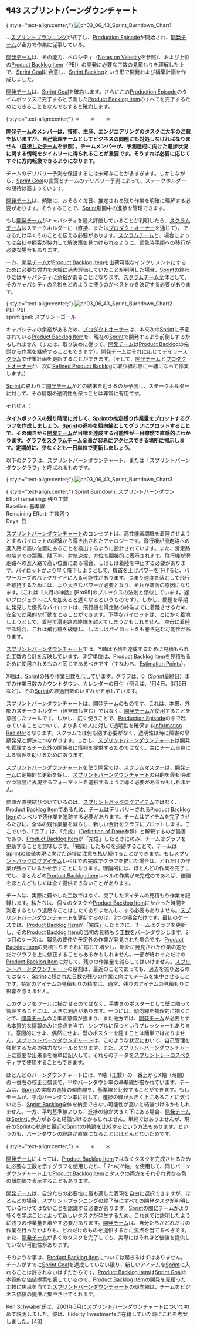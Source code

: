 ## ¶43 スプリントバーンダウンチャート

{:style="text-align:center;"}
![ch03_06_43_Sprint_Burndown_Chart1](Images/ch03_06_43_Sprint_Burndown_Chart1.png)

...[スプリントプランニング](ch02_25_24_Sprint_Planning.md)​が終了し、​[Production Episode](https://sites.google.com/a/scrumplop.org/published-patterns/value-stream/production-episode)​が開始され、[開発チーム](ch02_14_14_Development_Team.md)が全力で作業に従事している。

[開発チーム](ch02_14_14_Development_Team.md)は、その能力、ベロシティ（[Notes on Velocity](https://sites.google.com/a/scrumplop.org/published-patterns/value-stream/notes-on-velocity)を参照）、および上位の[Product Backlog Item](https://sites.google.com/a/scrumplop.org/published-patterns/value-stream/product-backlog/product-backlog-item)（PBI）の開発に必要な工数の見積もりを理解した上で、[Sprint Goal](https://sites.google.com/a/scrumplop.org/published-patterns/value-stream/sprint-goal)に合意し、[Sprint Backlog](https://sites.google.com/a/scrumplop.org/published-patterns/value-stream/sprint-backlog)という形で開発および構築計画を作成しました。

[開発チーム](ch02_14_14_Development_Team.md)は、[Sprint Goal](https://sites.google.com/a/scrumplop.org/published-patterns/value-stream/sprint-goal)を確約します。さらにこの[Production Episode](https://sites.google.com/a/scrumplop.org/published-patterns/value-stream/production-episode)のタイムボックスで完了すると予測した[Product Backlog Item](https://sites.google.com/a/scrumplop.org/published-patterns/value-stream/product-backlog/product-backlog-item)のすべてを完了するためにできることをなんでもすると確約します。

{:style="text-align:center;"}
＊　　＊　　＊

**[開発チーム](ch02_14_14_Development_Team.md)のメンバーは、技術、生産、エンジニアリングのタスクに大半の注意を払いますが、自己管理チームとしてビジネスの問題にも対処しなければなりません（[自律したチーム](ch02_16_16_Autonomous_Team.md)を参照）。チームメンバーが、予測達成に向けた進捗状況に関する情報をタイムリーに得られることが重要です。そうすれば必要に応じてすぐに方向転換できるようになります。**

チームのデリバリー予測を保証するには未知なことが多すぎます。しかしながら、[Sprint Goal](https://sites.google.com/a/scrumplop.org/published-patterns/value-stream/sprint-goal)の言葉とチームのデリバリー予測によって、ステークホルダーの期待は高まっています。

[開発チーム](ch02_14_14_Development_Team.md)は、頻繁に、おそらく毎日、推定される残り作業を明確に理解する必要があります。そうすることで、[Sprint](https://sites.google.com/a/scrumplop.org/published-patterns/value-stream/sprint)​期間中の進捗を管理できます。

もし[開発チーム](ch02_14_14_Development_Team.md)がキャパシティを過大評価していることが判明したら、[スクラムチーム](ch02_07_7_Scrum_Team.md)​ はステークホルダーに（直接、または[プロダクトオーナー](ch02_11_11_Product_Owner.md)を通じて）、できるだけ早くそのことを伝える必要があります。[スクラムチーム](ch02_07_7_Scrum_Team.md)と、場合によっては会社や顧客が協力して解決策を見つけられるように、[緊急時手順](ch02_33_32_Emergency_Procedure.md)への移行が必要な場合もあります。

一方、[開発チーム](ch02_14_14_Development_Team.md)が[Product Backlog Item](https://sites.google.com/a/scrumplop.org/published-patterns/value-stream/product-backlog/product-backlog-item)を出荷可能なインクリメントにするために必要な労力を大幅に過大評価していたことが判明した場合、[Sprint](https://sites.google.com/a/scrumplop.org/published-patterns/value-stream/sprint)の終わりにはキャパシティに余裕があることになります。[スクラムチーム](ch02_07_7_Scrum_Team.md)全体として、そのキャパシティの余裕をどのように使うのがベストかを決定する必要があります。

{:style="text-align:center;"}
![ch03_06_43_Sprint_Burndown_Chart2](Images/ch03_06_43_Sprint_Burndown_Chart2.png)<br>
PBI: PBI<br>sprint goal: スプリントゴール

キャパシティの余裕があるため、[プロダクトオーナー](ch02_11_11_Product_Owner.md)は、本来次の[Sprint](https://sites.google.com/a/scrumplop.org/published-patterns/value-stream/sprint)に予定されている[Product Backlog Item](https://sites.google.com/a/scrumplop.org/published-patterns/value-stream/product-backlog/product-backlog-item)を、現在の[Sprint](https://sites.google.com/a/scrumplop.org/published-patterns/value-stream/sprint)で開発するよう前倒しするかもしれません（または、取り決めに従って、[開発チーム](ch02_14_14_Development_Team.md)は[Product Backlog](https://sites.google.com/a/scrumplop.org/published-patterns/value-stream/product-backlog)の先頭から作業を継続することもできます）。[開発チーム](ch02_14_14_Development_Team.md)はそれに応じて[デイリースクラム](ch02_30_29_Daily_Scrum.md)で作業計画を更新することができます。(そして、[開発チーム](ch02_14_14_Development_Team.md)と[プロダクトオーナー](ch02_11_11_Product_Owner.md)が、次に[Refined Product Backlog](https://sites.google.com/a/scrumplop.org/published-patterns/value-stream/product-backlog/refined-product-backlog)に取り組む際に一緒になって作業します。）

[Sprint](https://sites.google.com/a/scrumplop.org/published-patterns/value-stream/sprint)の終わりに[開発チーム](ch02_14_14_Development_Team.md)がどの結末を迎えるのか予測し、ステークホルダーに対して、その情報の透明性を保つことは非常に有用です。

それゆえ：

**タイムボックスの残り時間に対して、[Sprint](https://sites.google.com/a/scrumplop.org/published-patterns/value-stream/sprint)の推定残り作業量をプロットするグラフを作成しましょう。[Sprint](https://sites.google.com/a/scrumplop.org/published-patterns/value-stream/sprint)の進捗を傾向線としてグラフにプロットすることで、その傾きから[開発チーム](ch02_14_14_Development_Team.md)が目標を達成する可能性が一目瞭然で直感的にわかります。グラフを[スクラムチーム](ch02_07_7_Scrum_Team.md)全員が容易にアクセスできる場所に掲示します。定期的に、少なくとも一日単位で更新しましょう。**

以下のグラフは、[スプリントバーンダウンチャート](ch03_06_43_Sprint_Burndown_Chart.md)、または「スプリントバーンダウングラフ」と呼ばれるものです。

{:style="text-align:center;"}
![ch03_06_43_Sprint_Burndown_Chart3](Images/ch03_06_43_Sprint_Burndown_Chart3.png)

{:style="text-align:center;"}
Sprint Burndown: スプリントバーンダウン<br>Effort remaining: 残り工数<br>Baseline: 基準線<br>Remaining Effort: 工数残り<br>Days: 日

[スプリントバーンダウンチャート](ch03_06_43_Sprint_Burndown_Chart.md)のコンセプトは、高性能戦闘機を着陸させようとするパイロットの経験から導き出されたアナロジーです。飛行機が滑走路への進入路で高い位置にあることを検出するように設計されています。また、滑走路の端までの距離、降下率、対気速度、方位も間接的に表示されます。飛行機が滑走路への進入路で高い位置にある場合、しばしば着陸を中止する必要があります。パイロットがより早く降下しようとして、機首を上げパワーを下げると、パワーカーブのバックサイドに入る可能性があります。つまり速度を落として飛行を維持するためには、より大きなパワーが必要となり、それが墜落の原因になります。(これは『人月の神話』[Bro95]のブルックスの法則と類似しています。遅いプロジェクトに人を加えると遅くなるというものです）。しかし、問題を早期に発見した優秀なパイロットは、飛行機を滑走路の終端までに着陸させるため、安全で効果的な行動をとることができます。下手なパイロットは、とにかく着地しようとして、着陸で滑走路の終端を越えてしまうかもしれません。空母に着陸する場合、これは飛行機を破壊し、しばしばパイロットをも巻き込む可能性があります。

[スプリントバーンダウンチャート](ch03_06_43_Sprint_Burndown_Chart.md)では、Y軸は予測を達成するために見積もられた工数の合計を反映しています。測定単位は、[Product Backlog Item](https://sites.google.com/a/scrumplop.org/published-patterns/value-stream/product-backlog/product-backlog-item)を見積もるために使用されるものと同じであるべきです（すなわち、​[Estimation Points](https://sites.google.com/a/scrumplop.org/published-patterns/value-stream/estimation-points)）。

X軸は、[Sprint](https://sites.google.com/a/scrumplop.org/published-patterns/value-stream/sprint)の残り作業日数を示しています。グラフは、0（[Sprint](https://sites.google.com/a/scrumplop.org/published-patterns/value-stream/sprint)最終日）までの作業日数のカウントダウン、カレンダーの日付（例えば、1月4日、3月5日など）、その[Sprint](https://sites.google.com/a/scrumplop.org/published-patterns/value-stream/sprint)の経過日数のいずれかを示しています。

[スプリントバーンダウンチャート](ch03_06_43_Sprint_Burndown_Chart.md)は、[開発チーム](ch02_14_14_Development_Team.md)のものです。これは、本来、外部のステークホルダー（経営陣も含む）ではなく、[開発チーム](ch02_14_14_Development_Team.md)が使用することを意図したツールです。しかし、広く使うことで、[Production Episode](https://sites.google.com/a/scrumplop.org/published-patterns/value-stream/production-episode)の中で起きていることについて、より多くの人に対して透明性を確保する[Information Radiator](https://sites.google.com/a/scrumplop.org/published-patterns/value-stream/information-radiator)となります。スクラムでは何も隠す必要がなく、透明性は時に障害の早期発見と解決につながります。しかし、[スプリントバーンダウンチャート](ch03_06_43_Sprint_Burndown_Chart.md)は開発を管理するチーム外の関係者に情報を提供するためではなく、主にチーム自身による管理を助けるためにあります。

[スプリントバーンダウンチャート](ch03_06_43_Sprint_Burndown_Chart.md)を使う開発では、​[スクラムマスター](ch02_20_19_ScrumMaster.md)​は、[開発チーム](ch02_14_14_Development_Team.md)に定期的な更新を促し、[スプリントバーンダウンチャート](ch03_06_43_Sprint_Burndown_Chart.md)の目的を最も明確かつ容易に表現するフォーマットを選択するように導く必要があるかもしれません。

価値が直接結びついているのは、[スプリントバックログアイテム](ch03_40_73_Sprint_Backlog_Item.md)ではなく、[Product Backlog Item](https://sites.google.com/a/scrumplop.org/published-patterns/value-stream/product-backlog/product-backlog-item)であるため、チームはデリバリーされる[Product Backlog Item](https://sites.google.com/a/scrumplop.org/published-patterns/value-stream/product-backlog/product-backlog-item)のレベルで残作業を追跡する必要があります。チームはアイテムを完了させるたびに、全体の残作業量を減らし、新しい合計をグラフにプロットします。ここでいう、「完了」は、「完成」（[Definition of Done](https://sites.google.com/a/scrumplop.org/published-patterns/value-stream/definition-of-done)参照）と解釈するのが最善であり、[Product Backlog Item](https://sites.google.com/a/scrumplop.org/published-patterns/value-stream/product-backlog/product-backlog-item)が「完成」したときにのみ、チームはグラフを更新することを意味します。「完成」したものを追跡することで、チームは[Sprint](https://sites.google.com/a/scrumplop.org/published-patterns/value-stream/sprint)の価値実現に向けた進捗に注意を払い続けることができます。もし[スプリントバックログアイテム](ch03_40_73_Sprint_Backlog_Item.md)レベルでの完成でグラフを描いた場合は、どれだけの作業が残っているかを示すことになります。理論的には、ほとんどの作業を完了しても、ほとんどの[Product Backlog Item](https://sites.google.com/a/scrumplop.org/published-patterns/value-stream/product-backlog/product-backlog-item)レベルの作業が未完成のであれば、価値をほとんどもしくは全く提供できないことがあります。

チームは、実際に費やした工数ではなく、完了したアイテムの見積もり作業を記録します。私たちは、個々のタスクや[Product Backlog Item](https://sites.google.com/a/scrumplop.org/published-patterns/value-stream/product-backlog/product-backlog-item)にかかった時間を測定するという退屈なことはしたくありませんし、する必要もありません。[スプリントバーンダウンチャート](ch03_06_43_Sprint_Burndown_Chart.md)を更新するのは、2つの場合だけです。最初のケースでは、[Product Backlog Item](https://sites.google.com/a/scrumplop.org/published-patterns/value-stream/product-backlog/product-backlog-item)が「完成」したときに、チームはグラフを更新し、その[Product Backlog Item](https://sites.google.com/a/scrumplop.org/published-patterns/value-stream/product-backlog/product-backlog-item)の当初の見積もり工数をバーンダウンします。2つ目のケースは、緊急の要件や予定外の作業が発見された場合です。[Product Backlog Item](https://sites.google.com/a/scrumplop.org/published-patterns/value-stream/product-backlog/product-backlog-item)の見積もりをそれに応じて増やし、新たに発見された作業の差分だけグラフを上に修正することもあるかもしれません。一部が終わっただけの[Product Backlog Item](https://sites.google.com/a/scrumplop.org/published-patterns/value-stream/product-backlog/product-backlog-item)に対して、残りの作業量を減らしてはいけません。[スプリントバーンダウンチャート](ch03_06_43_Sprint_Burndown_Chart.md)の役割は、最近のことであっても、過去を振り返るのではなく、[Sprint](https://sites.google.com/a/scrumplop.org/published-patterns/value-stream/sprint)に残された日数の残りの作業に向けてチームを集中させることです。特定のアイテムの見積もりの精度は、通常、残りのアイテムの見積もりに影響を与えません。

このグラフをツールに描かせるのではなく、手書きのポスターとして壁に貼って管理することには、大きな利点があります。一つには、傾向線を物理的に描くことで、[開発チーム](ch02_14_14_Development_Team.md)の当事者意識が強まり、また他方では、[開発チーム](ch02_14_14_Development_Team.md)が必要とする本質的な情報のみに焦点を当て、シンプルに保つというプレッシャーもあります。意図的にせよ、偶然にせよ、壁のポスターを隠すことは簡単ではありません。[スプリントバーンダウンチャート](ch03_06_43_Sprint_Burndown_Chart.md)は、このような状況において、自己管理を強化するための強力なツールとなります。また、[スプリントバーンダウンチャート](ch03_06_43_Sprint_Burndown_Chart.md)に重要な出来事を簡単に記入して、それらのデータを[スプリントレトロスペクティブ](ch02_37_36_Sprint_Retrospective.md)で使用することもできます。

ほとんどのバーンダウンチャートには、Y軸（工数）の一番上からX軸（時間）の一番右の校正目盛まで、平均バーンダウン率の基準線が描かれています。チームは、[Sprint](https://sites.google.com/a/scrumplop.org/published-patterns/value-stream/sprint)の実際の進捗の傾向線を、基準線と比較することができます。もしチームが、平均バーンダウン率に対して、進捗の線が大きく上にあることに気づいたら、[Sprint Backlog](https://sites.google.com/a/scrumplop.org/published-patterns/value-stream/sprint-backlog)全体を納品できない可能性が高いと結論づけるかもしれません。一方、平均基準線よりも、進捗の線が大きく下にある場合、[開発チーム](ch02_14_14_Development_Team.md)は[Sprint](https://sites.google.com/a/scrumplop.org/published-patterns/value-stream/sprint)に余力があると結論づけるかもしれません。単純ではありませんが、現在の[Sprint](https://sites.google.com/a/scrumplop.org/published-patterns/value-stream/sprint)の軌跡と最近の[Sprint](https://sites.google.com/a/scrumplop.org/published-patterns/value-stream/sprint)の軌跡を比較するという方法もあります。というのも、バーンダウンの経路が直線になることはほとんどないためです。

{:style="text-align:center;"}
＊　　＊　　＊

[開発チーム](ch02_14_14_Development_Team.md)によっては、[Product Backlog Item](https://sites.google.com/a/scrumplop.org/published-patterns/value-stream/product-backlog/product-backlog-item)ではなくタスクを完成させるために必要な工数を示すグラフを使用したり、「 2つのY軸」を使用して、同じバーンダウンチャート上で[Product Backlog Item](https://sites.google.com/a/scrumplop.org/published-patterns/value-stream/product-backlog/product-backlog-item)とタスクの両方をそれぞれ異なる色の傾向線で表示することもあります。

[開発チーム](ch02_14_14_Development_Team.md)は、自分たちの必要性に最も適した表現を自由に選択できますが、ほとんどの場合、[スプリントプランニング](ch02_25_24_Sprint_Planning.md)の終了時にすべての開発タスクが判明しているわけではないことを認識する必要があります。[Sprint](https://sites.google.com/a/scrumplop.org/published-patterns/value-stream/sprint)の間にチームがより多くを学ぶことによって新しいタスクが発生するため、これまでに説明したように残りの作業量を増やす必要があります。[開発チーム](ch02_14_14_Development_Team.md)は、自分たちがどれだけの作業を行ったかよりも、どれだけのものを提供するかに焦点を当てるべきです。また、[開発チーム](ch02_14_14_Development_Team.md)が多くのタスクを完了しても、実際にはそれほど価値を提供していない可能性があります。

そのような事は、[Product Backlog Item](https://sites.google.com/a/scrumplop.org/published-patterns/value-stream/product-backlog/product-backlog-item)については起きるはずはありません。チームがすでに[Sprint Goal](https://sites.google.com/a/scrumplop.org/published-patterns/value-stream/sprint-goal)を達成していない限り、新しいアイテムを[Sprint](https://sites.google.com/a/scrumplop.org/published-patterns/value-stream/sprint)に入れることは許されないはずだからです。[Product Backlog Item](https://sites.google.com/a/scrumplop.org/published-patterns/value-stream/product-backlog/product-backlog-item)は[Sprint Goal](https://sites.google.com/a/scrumplop.org/published-patterns/value-stream/sprint-goal)の本質的な価値提案を表しているので、[Product Backlog Item](https://sites.google.com/a/scrumplop.org/published-patterns/value-stream/product-backlog/product-backlog-item)の開発を見積った工数に焦点を当てた[スプリントバーンダウンチャート](ch03_06_43_Sprint_Burndown_Chart.md)の傾向線は、チームをビジネス価値の提供に集中させてくれます。

Ken Schwaber氏は、2001年5月に[スプリントバーンダウンチャート](ch03_06_43_Sprint_Burndown_Chart.md)について初めて説明しました。彼は、Fidelity Investmentsに在籍していた時にこれを考案しました。[43]

